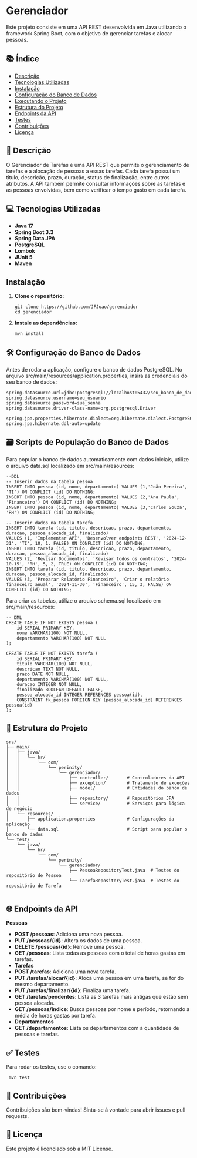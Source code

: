 # Gerenciador

Este projeto consiste em uma API REST desenvolvida em Java utilizando o framework Spring Boot, com o objetivo de gerenciar tarefas e alocar pessoas.

## 📚 Índice

- [Descrição](#descrição)
- [Tecnologias Utilizadas](#tecnologias-utilizadas)
- [Instalação](#instalação)
- [Configuração do Banco de Dados](#configuração-do-banco-de-dados)
- [Executando o Projeto](#executando-o-projeto)
- [Estrutura do Projeto](#estrutura-do-projeto)
- [Endpoints da API](#endpoints-da-api)
- [Testes](#testes)
- [Contribuições](#contribuições)
- [Licença](#licença)

## 📄 Descrição

O Gerenciador de Tarefas é uma API REST que permite o gerenciamento de tarefas e a alocação de pessoas a essas tarefas. Cada tarefa possui um título, descrição, prazo, duração, status de finalização, entre outros atributos. A API também permite consultar informações sobre as tarefas e as pessoas envolvidas, bem como verificar o tempo gasto em cada tarefa.

## 💻 Tecnologias Utilizadas

- **Java 17**
- **Spring Boot 3.3**
- **Spring Data JPA**
- **PostgreSQL**
- **Lombok**
- **JUnit 5**
- **Maven**

## Instalação

1. **Clone o repositório:**
   ```console
   git clone https://github.com/JFJoao/gerenciador
   cd gerenciador
   ```
2. **Instale as dependências:**
   ```console
   mvn install
   ```
## 🛠 Configuração do Banco de Dados
Antes de rodar a aplicação, configure o banco de dados PostgreSQL. No arquivo src/main/resources/application.properties, insira as credenciais do seu banco de dados:
```properties
spring.datasource.url=jdbc:postgresql://localhost:5432/seu_banco_de_dados
spring.datasource.username=seu_usuario
spring.datasource.password=sua_senha
spring.datasource.driver-class-name=org.postgresql.Driver

spring.jpa.properties.hibernate.dialect=org.hibernate.dialect.PostgreSQLDialect
spring.jpa.hibernate.ddl-auto=update
```
## 🗃 Scripts de População do Banco de Dados
Para popular o banco de dados automaticamente com dados iniciais, utilize o arquivo data.sql localizado em src/main/resources:

```console
--DDL
-- Inserir dados na tabela pessoa
INSERT INTO pessoa (id, nome, departamento) VALUES (1,'João Pereira', 'TI') ON CONFLICT (id) DO NOTHING;
INSERT INTO pessoa (id, nome, departamento) VALUES (2,'Ana Paula', 'Financeiro') ON CONFLICT (id) DO NOTHING;
INSERT INTO pessoa (id, nome, departamento) VALUES (3,'Carlos Souza', 'RH') ON CONFLICT (id) DO NOTHING;

-- Inserir dados na tabela tarefa
INSERT INTO tarefa (id, titulo, descricao, prazo, departamento, duracao, pessoa_alocada_id, finalizado)
VALUES (1, 'Implementar API', 'Desenvolver endpoints REST', '2024-12-31', 'TI', 10, 1, FALSE) ON CONFLICT (id) DO NOTHING;
INSERT INTO tarefa (id, titulo, descricao, prazo, departamento, duracao, pessoa_alocada_id, finalizado)
VALUES (2, 'Revisar Documentos', 'Revisar todos os contratos', '2024-10-15', 'RH', 5, 2, TRUE) ON CONFLICT (id) DO NOTHING;
INSERT INTO tarefa (id, titulo, descricao, prazo, departamento, duracao, pessoa_alocada_id, finalizado)
VALUES (3, 'Preparar Relatório Financeiro', 'Criar o relatório financeiro anual', '2024-11-30', 'Financeiro', 15, 3, FALSE) ON CONFLICT (id) DO NOTHING;

```
Para criar as tabelas, utilize o arquivo schema.sql localizado em src/main/resources:

```console
-- DML
CREATE TABLE IF NOT EXISTS pessoa (
    id SERIAL PRIMARY KEY,
    nome VARCHAR(100) NOT NULL,
    departamento VARCHAR(100) NOT NULL
);

CREATE TABLE IF NOT EXISTS tarefa (
    id SERIAL PRIMARY KEY,
    titulo VARCHAR(100) NOT NULL,
    descricao TEXT NOT NULL,
    prazo DATE NOT NULL,
    departamento VARCHAR(100) NOT NULL,
    duracao INTEGER NOT NULL,
    finalizado BOOLEAN DEFAULT FALSE,
    pessoa_alocada_id INTEGER REFERENCES pessoa(id),
    CONSTRAINT fk_pessoa FOREIGN KEY (pessoa_alocada_id) REFERENCES pessoa(id)
);
```
## 📂 Estrutura do Projeto

```console
src/
├── main/
│   ├── java/
│   │   └── br/
│   │       └── com/
│   │           └── perinity/
│   │               └── gerenciador/
│   │                   ├── controller/       # Controladores da API
│   │                   ├── exception/        # Tratamento de exceções
│   │                   ├── model/            # Entidades do banco de dados
│   │                   ├── repository/       # Repositórios JPA
│   │                   └── service/          # Serviços para lógica de negócio
│   └── resources/
│       ├── application.properties            # Configurações da aplicação
│       └── data.sql                          # Script para popular o banco de dados
└── test/
    └── java/
        └── br/
            └── com/
                └── perinity/
                    └── gerenciador/
                        ├── PessoaRepositoryTest.java  # Testes do repositório de Pessoa
                        └── TarefaRepositoryTest.java  # Testes do repositório de Tarefa


```

## 🌐 Endpoints da API
**Pessoas**
- **POST /pessoas**: Adiciona uma nova pessoa.
- **PUT /pessoas/{id}**: Altera os dados de uma pessoa.
- **DELETE /pessoas/{id}**: Remove uma pessoa.
- **GET /pessoas**: Lista todas as pessoas com o total de horas gastas em tarefas.
- **Tarefas**
- **POST /tarefas**: Adiciona uma nova tarefa.
- **PUT /tarefas/alocar/{id}**: Aloca uma pessoa em uma tarefa, se for do mesmo departamento.
- **PUT /tarefas/finalizar/{id}**: Finaliza uma tarefa.
- **GET /tarefas/pendentes**: Lista as 3 tarefas mais antigas que estão sem pessoa alocada.
- **GET /pessoas/indice**: Busca pessoas por nome e período, retornando a média de horas gastas por tarefa.
- **Departamentos**
- **GET /departamentos**: Lista os departamentos com a quantidade de pessoas e tarefas.

## ✅ Testes
Para rodar os testes, use o comando:
 ```console
  mvn test
```
## 🤝 Contribuições
Contribuições são bem-vindas! Sinta-se à vontade para abrir issues e pull requests.

## 📜 Licença
Este projeto é licenciado sob a MIT License.










   
